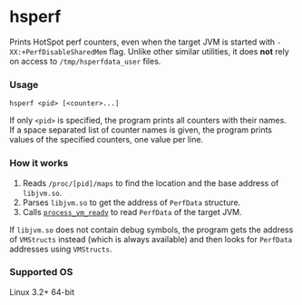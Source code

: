 # hsperf

Prints HotSpot perf counters, even when the target JVM is started with `-XX:+PerfDisableSharedMem` flag.
Unlike other similar utilities, it does **not** rely on access to `/tmp/hsperfdata_user` files.

### Usage

```
hsperf <pid> [<counter>...]
```

If only `<pid>` is specified, the program prints all counters with their names.  
If a space separated list of counter names is given, the program prints values
of the specified counters, one value per line.

### How it works

1. Reads `/proc/[pid]/maps` to find the location and the base address of `libjvm.so`.
2. Parses `libjvm.so` to get the address of `PerfData` structure.
3. Calls [`process_vm_readv`](https://man7.org/linux/man-pages/man2/process_vm_readv.2.html)
   to read `PerfData` of the target JVM.

If `libjvm.so` does not contain debug symbols, the program gets the address of
`VMStructs` instead (which is always available) and then looks for `PerfData`
addresses using `VMStructs`.

### Supported OS

Linux 3.2+ 64-bit
